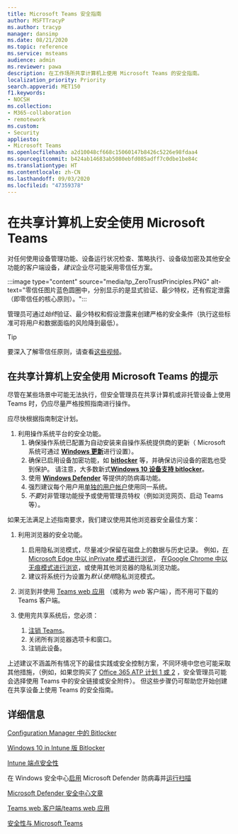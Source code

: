 ```yaml
---
title: Microsoft Teams 安全指南
author: MSFTTracyP
ms.author: tracyp
manager: dansimp
ms.date: 08/21/2020
ms.topic: reference
ms.service: msteams
audience: admin
ms.reviewer: pawa
description: 在工作场所共享计算机上使用 Microsoft Teams 的安全指南。
localization_priority: Priority
search.appverid: MET150
f1.keywords:
- NOCSH
ms.collection:
- M365-collaboration
- remotework
ms.custom:
- Security
appliesto:
- Microsoft Teams
ms.openlocfilehash: a2d10048cf668c15060147b8426c5226e98fdaa4
ms.sourcegitcommit: b424ab14683ab5080ebfd085adff7c0dbe1be84c
ms.translationtype: HT
ms.contentlocale: zh-CN
ms.lasthandoff: 09/03/2020
ms.locfileid: "47359378"
---
```

# <a name="use-microsoft-teams-securely-on-shared-computers"></a>在共享计算机上安全使用 Microsoft Teams

对任何使用设备管理功能、设备运行状况检查、策略执行、设备级加密及其他安全功能的客户端设备，*建议*企业尽可能采用零信任方案。

:::image type="content" source="media/tp_ZeroTrustPrinciples.PNG" alt-text="零信任图片蓝色圆圈中，分别显示的是显式验证、最少特权，还有假定泄露（即零信任的核心原则）。":::

管理员可通过*始终*验证、最少特权和假设泄露来创建严格的安全条件（执行这些标准可将用户和数据面临的风险降到最低）。

> [!TIP]
> 要深入了解零信任原则，请查看[这些视频](https://docs.microsoft.com/security/ciso-workshop/ciso-workshop-module-3#part-2-zero-trust-definition-and-models-1537)。

## <a name="tips-for-using-microsoft-teams-securely-from-a-shared-computer"></a>在共享计算机上安全使用 Microsoft Teams 的提示

尽管在某些场景中可能无法执行，但安全管理员在共享计算机或非托管设备上使用 Teams 时，仍应尽量严格按照指南进行操作。

应尽快根据指南制定计划。

1. 利用操作系统平台的安全功能。
    1. 确保操作系统已配置为自动安装来自操作系统提供商的更新（ Microsoft 系统可通过 [**Windows 更新**](https://support.microsoft.com/help/12373/windows-update-faq)进行设置）。 
    1. 确保已启用设备加密功能，如 [**bitlocker**](https://docs.microsoft.com/windows/security/information-protection/bitlocker/bitlocker-overview) 等，并确保访问设备的密匙也受到保护。  请注意，大多数新式[**Windows 10 设备支持 bitlocker**](https://docs.microsoft.com/windows/security/information-protection/bitlocker/bitlocker-device-encryption-overview-windows-10)。 
    1. 使用 [**Windows Defender**](https://docs.microsoft.com/windows/security/threat-protection/microsoft-defender-antivirus/microsoft-defender-antivirus-in-windows-10) 等提供的防病毒功能。
    1. 强烈建议每个用户用[单独的用户帐户](https://support.microsoft.com/help/4026923/windows-10-create-a-local-user-or-administrator-account)使用同一系统。
    1. *不要*对非管理功能授予或使用管理员特权（例如浏览网页、启动 Teams 等）。

如果无法满足上述指南要求，我们建议使用其他浏览器安全最佳方案：

1. 利用浏览器的安全功能。
    1. 启用隐私浏览模式，尽量减少保留在磁盘上的数据与历史记录。 例如，[在 Microsoft Edge 中以 inPrivate 模式进行浏览](https://support.microsoft.com/help/4533513/microsoft-edge-browse-inprivate)， [在Google Chrome 中以无痕模式进行浏览](https://support.google.com/chrome/answer/95464?co=GENIE.Platform%3DDesktop&hl=en)，或使用其他浏览器的隐私浏览功能。 
    1. 建议将系统行为设置为*默认使用*隐私浏览模式。 

2. 浏览到并使用 [Teams web 应用](https://teams.microsoft.com) （或称为 *web* 客户端），而不用可下载的 Teams 客户端。

3. 使用完共享系统后，您必须： 
    1. [注销 Teams](https://support.microsoft.com/office/sign-out-of-teams-a6d76e69-e1dd-4bc4-8e5f-04ba48384487)。
    1. 关闭所有浏览器选项卡和窗口。
    1. 注销此设备。

上述建议不涵盖所有情况下的最佳实践或安全控制方案，不同环境中您也可能采取其他措施，（例如，如果您购买了 [Office 365 ATP 计划 1 或 2](https://docs.microsoft.com/microsoft-365/security/office-365-security/office-365-atp?view=o365-worldwide#office-365-atp-plan-1-and-plan-2) ，安全管理员可能会选择使用 Teams 中的安全链接或安全附件）。 但这些步骤仍可帮助您开始创建在共享设备上使用 Teams 的安全指南。

## <a name="more-information"></a>详细信息

[Configuration Manager 中的 Bitlocker](https://docs.microsoft.com/mem/configmgr/protect/deploy-use/bitlocker/deploy-management-agent)

[Windows 10 in Intune 版 Bitlocker](https://docs.microsoft.com/mem/intune/protect/encrypt-devices)

[Intune 端点安全性](https://docs.microsoft.com/mem/intune/protect/endpoint-security)

在 Windows 安全中心[启用](https://docs.microsoft.com/windows/security/threat-protection/microsoft-defender-antivirus/microsoft-defender-security-center-antivirus#ensure-microsoft-defender-antivirus-is-enabled-in-the-windows-security-app) Microsoft Defender 防病毒并[运行扫描](https://docs.microsoft.com/windows/security/threat-protection/microsoft-defender-antivirus/microsoft-defender-security-center-antivirus#run-a-scan-with-the-windows-security-app)

[Microsoft Defender 安全中心文章](https://docs.microsoft.com/windows/security/threat-protection/microsoft-defender-antivirus/microsoft-defender-security-center-antivirus)

[Teams web 客户端/teams web 应用](https://docs.microsoft.com/microsoftteams/get-clients#web-client)

[安全性与 Microsoft Teams](https://docs.microsoft.com/microsoftteams/teams-security-guide)
